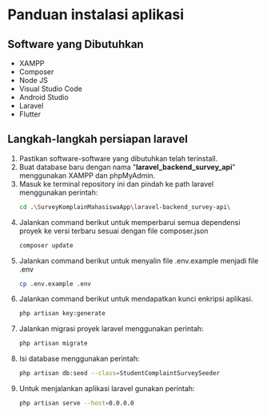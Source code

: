 # Panduan instalasi aplikasi

## Software yang Dibutuhkan
- XAMPP
- Composer
- Node JS
- Visual Studio Code
- Android Studio
- Laravel
- Flutter

## Langkah-langkah persiapan laravel
1. Pastikan software-software yang dibutuhkan telah terinstall.
2. Buat database baru dengan nama "**laravel_backend_survey_api**" menggunakan XAMPP dan phpMyAdmin.
3. Masuk ke terminal repository ini dan pindah ke path laravel menggunakan perintah:
    ```bash
    cd .\SurveyKomplainMahasiswaApp\laravel-backend_survey-api\
    ```
4. Jalankan command berikut untuk memperbarui semua dependensi proyek ke versi terbaru sesuai dengan file
   composer.json
   ```bash
   composer update
   ```
5. Jalankan command berikut untuk menyalin file .env.example menjadi file .env 
   ```bash
   cp .env.example .env
   ```
6. Jalankan command berikut untuk mendapatkan kunci enkripsi aplikasi.
   ```bash
   php artisan key:generate
   ```
7. Jalankan migrasi proyek laravel menggunakan perintah: 
    ```bash
    php artisan migrate
    ```
8. Isi database menggunakan perintah:
    ```bash
    php artisan db:seed --class=StudentComplaintSurveySeeder
    ```   
9. Untuk menjalankan aplikasi laravel gunakan perintah:
    ```bash
    php artisan serve --host=0.0.0.0
    ```
